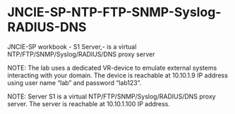 # JNCIE-SP-NTP-FTP-SNMP-Syslog-RADIUS-DNS
JNCIE-SP workbook - S1 Server,- is a virtual NTP/FTP/SNMP/Syslog/RADIUS/DNS proxy server


NOTE: The lab uses a dedicated VR-device to emulate external systems interacting with your domain.
The device is reachable at 10.10.1.9 IP address using user name “lab” and password “lab123”.

NOTE: Server S1 is a virtual NTP/FTP/SNMP/Syslog/RADIUS/DNS proxy server. The server is reachable at 10.10.1.100 IP address.

